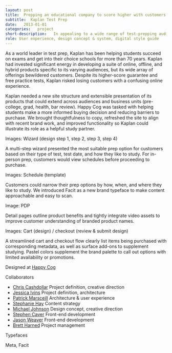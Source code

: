```yaml
---
layout: post
title:  Prepping an educational company to score higher with customers
subtitle:  Kaplan Test Prep
date:   2013-01-01
categories:   project
short-description:   In appealing to a wide range of test-prepping audiences, Kaplan Test Prep had developed a complex series of product offerings. Its website needed to better guide customers to understand its products, find the right prep for them, and proceed effortlessly through an online checkout process.
role: User experience, design concept & system, digital style guide
---
```


As a world leader in test prep, Kaplan has been helping students succeed on exams and get into their choice schools for more than 70 years. Kaplan had invested significant energy in developing a suite of online, offline, and hybrid products specific to its varying audiences, but its wide array of offerings bewildered customers. Despite its higher-score guarantee and free practice tests, Kaplan risked losing customers with a confusing online experience.

Kaplan needed a new site structure and extensible presentation of its products that could extend across audiences and business units (pre-college, grad, health, bar review). Happy Cog was tasked with helping students make a more informed buying decision and reducing barriers to purchase. We brought thoughtfulness to copy, refreshed the site to align with recent brand work, and improved functionality so Kaplan could illustrate its role as a helpful study partner.

Images: Wizard (design step 1, step 2, step 3, step 4)

<p class="caption">A multi-step wizard presented the most suitable prep option for customers based on their type of test, test date, and how they like to study. For in-person prep, customers would view schedules before proceeding to purchase.<p>

Images: Schedule (template)

<p class="caption">Customers could narrow their prep options by how, when, and where they like to study. We introduced Facit as a new brand typeface to make content approachable and easy to scan.</p>

Image: PDP

<p class="caption">Detail pages outline product benefits and tightly integrate video assets to improve customer understanding of branded product names.</p>

Images: Cart (design) / checkout (review & submit design)

<p class="caption">A streamlined cart and checkout flow clearly list items being purchased with corresponding metadata, as well as surface add-ons to supplement studying. Pastel colors supplement the brand palette to call out options with limited availability or promotions.</p>

<div class="project-credits spacing-m">
  <p class="sans-s-bold post-meta-source">Designed at <a href="http://happycog.com/">Happy Cog</a></p>
  <div class="collaborators">
    <p class="sans-xs-bold-all-caps">Collaborators</p>
    <ul class="spacing-xxs">
      <li class="sans-s-italic"><a class="sans-s-bold" href="http://www.chriscashdollar.com/">Chris Cashdollar</a> Project definition, creative direction</li>
      <li class="sans-s-italic"><a class="sans-s-bold" href="http://jessicaivins.net/">Jessica Ivins</a> Project definition, architecture</li>
      <li class="sans-s-italic"><a class="sans-s-bold" href="http://patrickmarsceill.com/">Patrick Marsceill</a> Architecture &amp; user experience</li>
      <li class="sans-s-italic"><a class="sans-s-bold" href="http://www.stephaniehay.com/">Stephanie Hay</a> Content strategy</li>
      <li class="sans-s-italic"><a class="sans-s-bold" href="http://mleland.com/">Michael Johnson</a> Design concept, creative direction</li>
      <li class="sans-s-italic"><a class="sans-s-bold" href="http://stephencaver.com/">Stephen Caver</a> Front-end development</li>
      <li class="sans-s-italic"><a class="sans-s-bold" href="http://jasonweaver.name/">Jason Weaver</a> Front-end development</li>
      <li class="sans-s-italic"><a class="sans-s-bold" href="http://brettharned.com/">Brett Harned</a> Project management</li>
    </ul>
  </div>
  <div>
    <p class="sans-xs-bold-all-caps">Typefaces</p>
    <p class="sans-s">Meta, Facit</p>
  </div>
</div>
